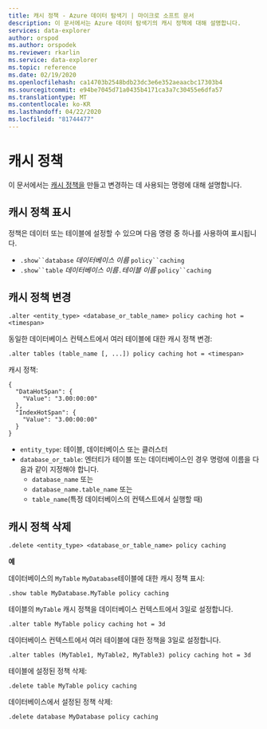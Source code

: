 ```yaml
---
title: 캐시 정책 - Azure 데이터 탐색기 | 마이크로 소프트 문서
description: 이 문서에서는 Azure 데이터 탐색기의 캐시 정책에 대해 설명합니다.
services: data-explorer
author: orspod
ms.author: orspodek
ms.reviewer: rkarlin
ms.service: data-explorer
ms.topic: reference
ms.date: 02/19/2020
ms.openlocfilehash: ca14703b2548bdb23dc3e6e352aeaacbc17303b4
ms.sourcegitcommit: e94be7045d71a0435b4171ca3a7c30455e6dfa57
ms.translationtype: MT
ms.contentlocale: ko-KR
ms.lasthandoff: 04/22/2020
ms.locfileid: "81744477"
---
```

# <a name="cache-policy"></a>캐시 정책

이 문서에서는 [캐시 정책을](cachepolicy.md) 만들고 변경하는 데 사용되는 명령에 대해 설명합니다. 

## <a name="displaying-the-cache-policy"></a>캐시 정책 표시

정책은 데이터 또는 테이블에 설정할 수 있으며 다음 명령 중 하나를 사용하여 표시됩니다.

* `.show``database` *데이터베이스 이름* `policy``caching`
* `.show``table` *데이터베이스 이름*`.`*테이블 이름* `policy``caching`

## <a name="altering-the-cache-policy"></a>캐시 정책 변경

```kusto
.alter <entity_type> <database_or_table_name> policy caching hot = <timespan>
```

동일한 데이터베이스 컨텍스트에서 여러 테이블에 대한 캐시 정책 변경:

```kusto
.alter tables (table_name [, ...]) policy caching hot = <timespan>
```

캐시 정책:

```kusto
{
  "DataHotSpan": {
    "Value": "3.00:00:00"
  },
  "IndexHotSpan": {
    "Value": "3.00:00:00"
  }
}
```

* `entity_type`: 테이블, 데이터베이스 또는 클러스터
* `database_or_table`: 엔터티가 테이블 또는 데이터베이스인 경우 명령에 이름을 다음과 같이 지정해야 합니다. 
  - `database_name` 또는 
  - `database_name.table_name` 또는 
  - `table_name`(특정 데이터베이스의 컨텍스트에서 실행할 때)

## <a name="deleting-the-cache-policy"></a>캐시 정책 삭제

```kusto
.delete <entity_type> <database_or_table_name> policy caching
```

**예**

데이터베이스의 `MyTable` `MyDatabase`테이블에 대한 캐시 정책 표시:

```kusto
.show table MyDatabase.MyTable policy caching 
```

테이블의 `MyTable` 캐시 정책을 데이터베이스 컨텍스트에서 3일로 설정합니다.

```kusto
.alter table MyTable policy caching hot = 3d
```

데이터베이스 컨텍스트에서 여러 테이블에 대한 정책을 3일로 설정합니다.

```kusto
.alter tables (MyTable1, MyTable2, MyTable3) policy caching hot = 3d
```

테이블에 설정된 정책 삭제:

```kusto
.delete table MyTable policy caching
```

데이터베이스에서 설정된 정책 삭제:

```kusto
.delete database MyDatabase policy caching
```
